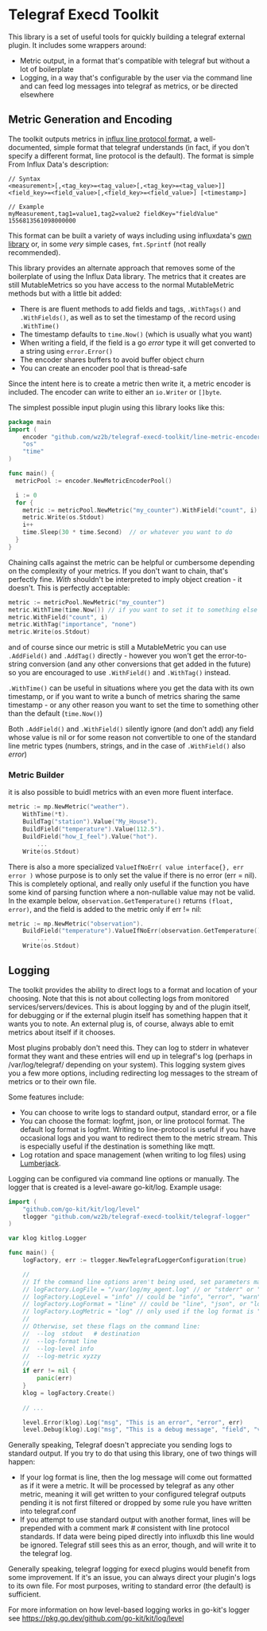 # Telegraf Execd Toolkit

This library is a set of useful tools for quickly building a telegraf
external plugin.  It includes some wrappers around:

* Metric output, in a format that's compatible with telegraf but without a lot
  of boilerplate
* Logging, in a way that's configurable by the user via the command line and
  can feed log messages into telegraf as metrics, or be directed elsewhere
  

## Metric Generation and Encoding

The toolkit outputs metrics in
[influx line protocol format](https://docs.influxdata.com/influxdb/cloud/reference/syntax/line-protocol/),
a well-documented, simple format that telegraf understands (in fact, if you don't
specify a different format, line protocol is the default).  The format is simple  From
Influx Data's description:

```
// Syntax
<measurement>[,<tag_key>=<tag_value>[,<tag_key>=<tag_value>]] <field_key>=<field_value>[,<field_key>=<field_value>] [<timestamp>]

// Example
myMeasurement,tag1=value1,tag2=value2 fieldKey="fieldValue" 1556813561098000000
```

This format can be built a variety of ways including using influxdata's
[own library](https://github.com/influxdata/line-protocol) or, in some _very_ simple cases, `fmt.Sprintf`
(not really recommended).

This library provides an alternate approach that removes some of the boilerplate of using
the Influx Data library.  The metrics that it creates are still MutableMetrics so you have access to the
normal MutableMetric methods but with a little bit added:

  * There is are fluent methods to add fields and tags, `.WithTags()` and `.WithFields()`, as well as
to set the timestamp of the record using `.WithTime()`
  * The timestamp defaults to `time.Now()` (which is usually what you want)
  * When writing a field, if the field is a go _error_ type it will get converted to a string using `error.Error()`
  * The encoder shares buffers to avoid buffer object churn
  * You can create an encoder pool that is thread-safe

Since the intent here is to create a metric then write it, a metric encoder is included.  The encoder
can write to either an `io.Writer` or `[]byte`.

The simplest possible input plugin using this library looks like this:

```go
package main
import (
	encoder "github.com/wz2b/telegraf-execd-toolkit/line-metric-encoder"
    "os"
	"time"
)

func main() {
  metricPool := encoder.NewMetricEncoderPool()

  i := 0
  for {
  	metric := metricPool.NewMetric("my_counter").WithField("count", i)
  	metric.Write(os.Stdout)
  	i++
  	time.Sleep(30 * time.Second)  // or whatever you want to do
  }
}
```

Chaining calls against the metric can be helpful or cumbersome depending on the
complexity of your metrics.  If you don't want to chain, that's perfectly fine.
_With_ shouldn't be interpreted to imply object creation - it doesn't.  This is
perfectly acceptable:

```go
metric := metricPool.NewMetric("my_counter")
metric.WithTime(time.Now()) // if you want to set it to something else
metric.WithField("count", i)
metric.WithTag("importance", "none")
metric.Write(os.Stdout)
```

and of course since our metric is still a MutableMetric you can use `.AddField()` and `.AddTag()`
directly - however you won't get the error-to-string conversion (and any other conversions that
get added in the future) so you are encouraged to use `.WithField()` and `.WithTag()` instead.

`.WithTime()` can be useful in situations where you get the data with its own timestamp, or
if you want to write a bunch of metrics sharing the same timestamp - or any other reason
you want to set the time to something other than the default (`time.Now()`)

Both `.AddField()` and `.WithField()` silently ignore (and don't add) any field whose value is nil
or for some reason not convertible to one of the standard line metric types (numbers, strings, and
in the case of `.WithField()` also _error_)

### Metric Builder

it is also possible to buidl metrics with an even more fluent interface.

```go
metric := mp.NewMetric("weather").
	WithTime(*t).
	BuildTag("station").Value("My_House").
	BuildField("temperature").Value(112.5").
	BuildField("how_I_feel").Value("hot").
		...
	Write(os.Stdout)
```

There is also a more specialized `ValueIfNoErr( value interface{}, err error )` whose purpose is to only
set the value if there is no error (err = nil).  This is completely optional, and really only useful
if the function you have some kind of parsing function where a non-nullable value may not be valid.
In the example below, `observation.GetTemperature()` returns `(float, error)`, and the field
is added to the metric only if err != nil:

```go
metric := mp.NewMetric("observation").
	BuildField("temperature").ValueIfNoErr(observation.GetTemperature())
        ...
    Write(os.Stdout)
```



## Logging

The toolkit provides the ability to direct logs to a format and location of your choosing.
Note that this is not about collecting logs from monitored services/servers/devices.  This
is about logging by and of the plugin itself, for debugging or if the external plugin
itself has something happen that it wants you to note.  An external plug is, of course,
always able to emit metrics about itself if it chooses.

Most plugins probably don't need this.  They can log to stderr in whatever format they want
and these entries will end up in telegraf's log (perhaps in /var/log/telegraf/ depending on
your system).  This logging system gives you a few more options, including redirecting log
messages to the stream of metrics or to their own file.

Some features include:

  * You can choose to write logs to standard output, standard error, or a file 
  * You can choose the format: logfmt, json, or line protocol format.  The default log format is logfmt.
    Writing to line-protocol is useful if you have occasional logs and you want to redirect them
    to the metric stream.  This is especially useful if the destination is something like mqtt.
  * Log rotation and space management (when writing to log files) using 
    [Lumberjack]("gopkg.in/natefinch/lumberjack.v2").

Logging can be configured via command line options or manually.  The logger that is created is
a level-aware go-kit/log.  Example usage:

```go
import (
    "github.com/go-kit/kit/log/level"
    tlogger "github.com/wz2b/telegraf-execd-toolkit/telegraf-logger"
)

var klog kitlog.Logger

func main() {
	logFactory, err := tlogger.NewTelegrafLoggerConfiguration(true)

	//
	// If the command line options aren't being used, set parameters manually here
	// logFactory.LogFile = "/var/log/my_agent.log" // or "stderr" or "stdout"
	// logFactory.LogLevel = "info" // could be "info", "error", "warn" (the default), "debug", "all", or "none"
	// logFactory.LogFormat = "line" // could be "line", "json", or "logfmt" (the default)
	// logFactory.LogMetric = "log" // only used if the log format is "line"
	//
	// Otherwise, set these flags on the command line:
	//  --log  stdout   # destination
	//  --log-format line
	//  --log-level info
	//  --log-metric xyzzy
	//
	if err != nil {
		panic(err)
	}
    klog = logFactory.Create()	
	
    // ...

	level.Error(klog).Log("msg", "This is an error", "error", err)
    level.Debug(klog).Log("msg", "This is a debug message", "field", "value1", "code", "8008135")
```

Generally speaking, Telegraf doesn't appreciate you sending logs to standard output.  If you try
to do that using this library, one of two things will happen:

  * If your log format is line, then the log message will come out formatted as if it were a metric.
    It will be processed by telegraf as any other metric, meaning it will get written to your
    configured telegraf outputs pending it is not first filtered or dropped by some rule you have
    written into telegraf.conf
  * If you attempt to use standard output with another format, lines will be prepended with a
    comment mark _#_ consistent with line protocol standards.  If data were being piped directly
    into influxdb this line would be ignored.  Telegraf still sees this as an error, though, and
    will write it to the telegraf log.
 

Generally speaking, telegraf logging for execd plugins would benefit from some improvement.  If
it's an issue, you can always direct your plugin's logs to its own file.  For most purposes,
writing to standard error (the default) is sufficient.

   

For more information on how level-based logging works in go-kit's logger see
https://pkg.go.dev/github.com/go-kit/kit/log/level

